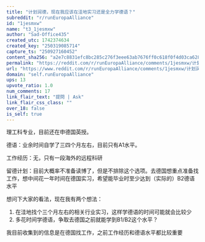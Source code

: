 ```yaml
---
title: "计划润德，现在我应该在洼地实习还是全力学德语？"
subreddit: "r/runEuropaAlliance"
id: "1jesmxw"
name: "t3_1jesmxw"
author: "Sad-Office435"
created_utc: 1742374634
created_key: "250319085714"
capture_ts: "250927160452"
content_sha256: "a2e7c8831efc8bc285c276f3eee63ab7676ff0c618f0f4d03ca6285289f70e7d"
permalink: "https://reddit.com/r/runEuropaAlliance/comments/1jesmxw/计划润德现在我应该在洼地实习还是全力学德语/"
url: "https://www.reddit.com/r/runEuropaAlliance/comments/1jesmxw/计划润德现在我应该在洼地实习还是全力学德语/"
domain: "self.runEuropaAlliance"
ups: 13
upvote_ratio: 1.0
num_comments: 17
link_flair_text: "提問 | Ask"
link_flair_css_class: ""
over_18: false
is_self: true
---
```


理工科专业，目前还在申德国英授。

德语：业余时间自学了三四个月左右，目前只有A1水平。

工作经历：无，只有一段海外的远程科研

留德计划：目前大概率不准备读博了，但是不排除这个选项。去德国想重点准备找工作，想中间花一年时间在德国实习，希望能毕业时至少达到（实际的）B2德语水平

想问下大家的看法，现在我有两个想法：

1.  在洼地找个三个月左右的相关行业实习，这样学德语的时间可能就会比较少
2.  多花时间学德语，争取去德国之前就能学到B1/B2这个水平？

我目前收集到的信息是在德国找工作，之前工作经历和德语水平都比较重要
